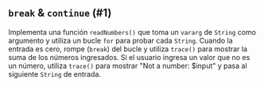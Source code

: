 ## `break` & `continue` (#1)

Implementa una función `readNumbers()` que toma un `vararg` de `String` como argumento y utiliza un bucle `for` para probar cada `String`. Cuando la entrada es cero, rompe (`break`) del bucle y utiliza `trace()` para mostrar la suma de los números ingresados. Si el usuario ingresa un valor que no es un número, utiliza `trace()` para mostrar "Not a number: $input" y pasa al siguiente `String` de entrada.